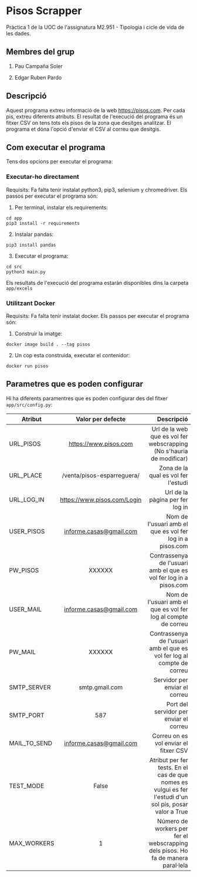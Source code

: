 # Pisos Scrapper
Pràctica 1 de la UOC de l'assignatura M2.951 - Tipologia i cicle de vida de les dades.

## Membres del grup
1. Pau Campaña Soler

2. Edgar Ruben Pardo

## Descripció
Aquest programa extreu informació de la web https://pisos.com. Per cada pis, extreu diferents atributs. El resultat de l'execució del programa és un fitxer CSV on tens tots els pisos de la zona que desitges analitzar. El programa et dóna l'opció d'enviar el CSV al correu que desitgis.

## Com executar el programa
Tens dos opcions per executar el programa: 
### Executar-ho directament
Requisits: Fa falta tenir instalat python3, pip3, selenium y chromedriver.
Els passos per executar el programa són:
1. Per terminal, instalar els requirements: 
```
cd app
pip3 install -r requirements
```
2. Instalar pandas:
```
pip3 install pandas
```
3. Executar el programa:
```
cd src
python3 main.py
```

Els resultats de l'execució del programa estaràn disponibles dins la carpeta `app/excels`

### Utilitzant Docker
Requisits: Fa falta tenir instalat docker.
Els passos per executar el programa són:
1. Construir la imatge:
```
docker image build . --tag pisos
```
2. Un cop esta construida, executar el contenidor:
```
docker run pisos
```

## Parametres que es poden configurar

Hi ha diferents paramentres que es poden configurar des del fitxer `app/src/config.py`:

| Atribut   |      Valor per defecte      |  Descripció |
|----------|:-------------:|------:|
| URL_PISOS |  https://www.pisos.com | Url de la web que es vol fer webscrapping (No s'hauria de modificar) |
| URL_PLACE |    /venta/pisos-esparreguera/   |   Zona de la qual es vol fer l'estudi |
| URL_LOG_IN | https://www.pisos.com/Login |   Url de la pàgina per fer log in |
| USER_PISOS |  informe.casas@gmail.com | Nom de l'usuari amb el que es vol fer log in a pisos.com |
| PW_PISOS |    XXXXXX   |   Contrassenya de l'usuari amb el que es vol fer log in a pisos.com |
| USER_MAIL |  informe.casas@gmail.com | Nom de l'usuari amb el que es vol fer log al compte de correu |
| PW_MAIL |    XXXXXX   |   Contrassenya de l'usuari amb el que es vol fer log al compte de correu |
| SMTP_SERVER | smtp.gmail.com |    Servidor per enviar el correu |
| SMTP_PORT |  587 | Port del servidor per enviar el correu |
| MAIL_TO_SEND |    informe.casas@gmail.com   |   Correu on es vol enviar el fitxer CSV |
| TEST_MODE | False |  Atribut per fer tests. En el cas de que nomes es vulgui es fer l'estudi d'un sol pis, posar valor a True  |
| MAX_WORKERS |  1 | Número de workers per fer el webscrapping dels pisos. Ho fa de manera paral·lela |
